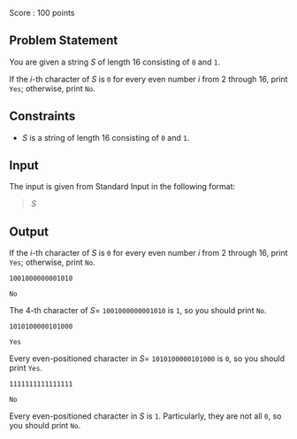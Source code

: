 Score : $100$ points

## Problem Statement

You are given a string $S$ of length $16$ consisting of `0` and `1`.

If the $i$-th character of $S$ is `0` for every even number $i$ from $2$ through $16$, print `Yes`; otherwise, print `No`.

## Constraints

- $S$ is a string of length $16$ consisting of `0` and `1`.

## Input

The input is given from Standard Input in the following format:

> $S$

## Output

If the $i$-th character of $S$ is `0` for every even number $i$ from $2$ through $16$, print `Yes`; otherwise, print `No`.

```input1
1001000000001010
```

```output1
No
```

The $4$-th character of $S=$ `1001000000001010` is `1`, so you should print `No`. 

```input2
1010100000101000
```

```output2
Yes
```

Every even-positioned character in $S=$ `1010100000101000` is `0`, so you should print `Yes`.

```input3
1111111111111111
```

```output3
No
```

Every even-positioned character in $S$ is `1`.
Particularly, they are not all `0`, so you should print `No`.